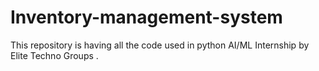 # Inventory-management-system
This repository is having all the code used in python AI/ML Internship by Elite Techno Groups .

